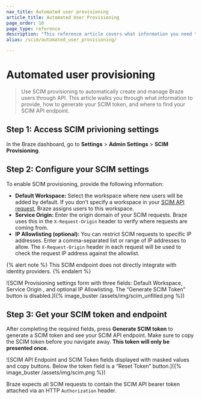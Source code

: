 ```yaml
---
nav_title: Automated user provisioning
article_title: Automated User Provisioning
page_order: 10
page_type: reference
description: "This reference article covers what information you need to provide for automated user provisioning and how and where to use your generated System for Cross-domain Identity Management (SCIM) token."
alias: /scim/automated_user_provisioning/

---
```


# Automated user provisioning

> Use SCIM provisioning to automatically create and manage Braze users through API. This article walks you through what information to provide, how to generate your SCIM token, and where to find your SCIM API endpoint.

## Step 1: Access SCIM privioning settings

In the Braze dashboard, go to **Settings** > **Admin Settings** > **SCIM Provisioning**.

## Step 2: Configure your SCIM settings

To enable SCIM provisioning, provide the following information:

- **Default Workspace:** Select the workspace where new users will be added by default. If you don’t specify a workspace in your [SCIM API request]({{site.baseurl}}/post_create_user_account/), Braze assigns users to this workspace.
- **Service Origin:** Enter the origin domain of your SCIM requests. Braze uses this in the `X-Request-Origin` header to verify where requests are coming from.
- **IP Allowlisting (optional):** You can restrict SCIM requests to specific IP addresses.
Enter a comma-separated list or range of IP addresses to allow. The `X-Request-Origin` header in each request will be used to check the request IP address against the allowlist.

{% alert note %}
This SCIM endpoint does not directly integrate with identity providers.
{% endalert %}

![SCIM Provisioning settings form with three fields: Default Workspace, Service Origin , and optional IP Allowlisting. The “Generate SCIM Token” button is disabled.]({% image_buster /assets/img/scim_unfilled.png %})

## Step 3: Get your SCIM token and endpoint

After completing the required fields, press **Generate SCIM token** to generate a SCIM token and see your SCIM API endpoint. Make sure to copy the SCIM token before you navigate away. **This token will only be presented once.** 

![SCIM API Endpoint and SCIM Token fields displayed with masked values and copy buttons. Below the token field is a “Reset Token” button.]({% image_buster /assets/img/scim.png %})

Braze expects all SCIM requests to contain the SCIM API bearer token attached via an HTTP `Authorization` header.

